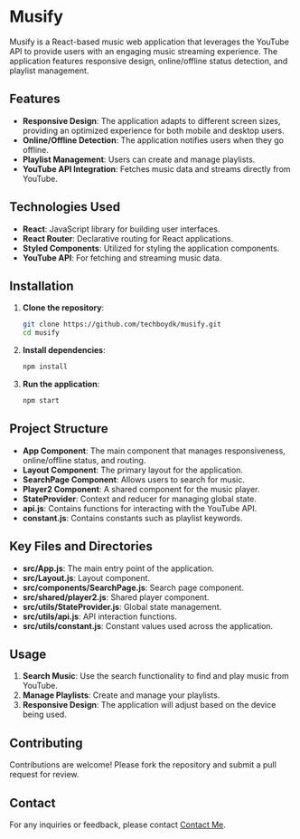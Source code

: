 # Musify

Musify is a React-based music web application that leverages the YouTube API to provide users with an engaging music streaming experience. The application features responsive design, online/offline status detection, and playlist management.

## Features

- **Responsive Design**: The application adapts to different screen sizes, providing an optimized experience for both mobile and desktop users.
- **Online/Offline Detection**: The application notifies users when they go offline.
- **Playlist Management**: Users can create and manage playlists.
- **YouTube API Integration**: Fetches music data and streams directly from YouTube.

## Technologies Used

- **React**: JavaScript library for building user interfaces.
- **React Router**: Declarative routing for React applications.
- **Styled Components**: Utilized for styling the application components.
- **YouTube API**: For fetching and streaming music data.

## Installation

1. **Clone the repository**:
   ```bash
   git clone https://github.com/techboydk/musify.git
   cd musify
   ```

2. **Install dependencies**:
   ```bash
   npm install
   ```

3. **Run the application**:
   ```bash
   npm start
   ```

## Project Structure

- **App Component**: The main component that manages responsiveness, online/offline status, and routing.
- **Layout Component**: The primary layout for the application.
- **SearchPage Component**: Allows users to search for music.
- **Player2 Component**: A shared component for the music player.
- **StateProvider**: Context and reducer for managing global state.
- **api.js**: Contains functions for interacting with the YouTube API.
- **constant.js**: Contains constants such as playlist keywords.

## Key Files and Directories

- **src/App.js**: The main entry point of the application.
- **src/Layout.js**: Layout component.
- **src/components/SearchPage.js**: Search page component.
- **src/shared/player2.js**: Shared player component.
- **src/utils/StateProvider.js**: Global state management.
- **src/utils/api.js**: API interaction functions.
- **src/utils/constant.js**: Constant values used across the application.

## Usage

1. **Search Music**: Use the search functionality to find and play music from YouTube.
2. **Manage Playlists**: Create and manage your playlists.
3. **Responsive Design**: The application will adjust based on the device being used.

## Contributing

Contributions are welcome! Please fork the repository and submit a pull request for review.

## Contact

For any inquiries or feedback, please contact [Contact Me](mailto:003yadavdipesh@gmail.com).
